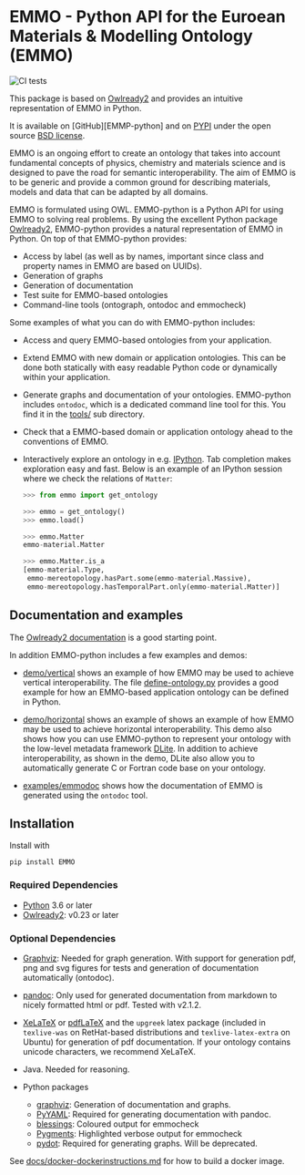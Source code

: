 EMMO - Python API for the Euroean Materials & Modelling Ontology (EMMO)
==============================================================================

![CI tests](https://github.com/emmo-repo/EMMO-python/workflows/CI%20Tests/badge.svg)

This package is based on [Owlready2] and provides an intuitive
representation of EMMO in Python.

It is available on [GitHub][EMMP-python] and on [PYPI][EMMO-pypi] under the
open source [BSD license](LICENSE.txt).

EMMO is an ongoing effort to create an ontology that takes into
account fundamental concepts of physics, chemistry and materials
science and is designed to pave the road for semantic
interoperability.  The aim of EMMO is to be generic and provide a
common ground for describing materials, models and data that can be
adapted by all domains.

EMMO is formulated using OWL.  EMMO-python is a Python API for using
EMMO to solving real problems.  By using the excellent Python package
[Owlready2], EMMO-python provides a natural representation of
EMMO in Python.  On top of that EMMO-python provides:

  - Access by label (as well as by names, important since class and
    property names in EMMO are based on UUIDs).
  - Generation of graphs
  - Generation of documentation
  - Test suite for EMMO-based ontologies
  - Command-line tools (ontograph, ontodoc and emmocheck)

Some examples of what you can do with EMMO-python includes:

  - Access and query EMMO-based ontologies from your application.
  - Extend EMMO with new domain or application ontologies.  This can
    be done both statically with easy readable Python code or
    dynamically within your application.
  - Generate graphs and documentation of your ontologies.  EMMO-python
    includes `ontodoc`, which is a dedicated command line tool for this.
    You find it in the [tools/](tools) sub directory.
  - Check that a EMMO-based domain or application ontology ahead to the
    conventions of EMMO.
  - Interactively explore an ontology in e.g. [IPython].  Tab completion
    makes exploration easy and fast.  Below is an example of an IPython
    session where we check the relations of `Matter`:

    ```python
    >>> from emmo import get_ontology

    >>> emmo = get_ontology()
    >>> emmo.load()

    >>> emmo.Matter
    emmo-material.Matter

    >>> emmo.Matter.is_a
    [emmo-material.Type,
     emmo-mereotopology.hasPart.some(emmo-material.Massive),
     emmo-mereotopology.hasTemporalPart.only(emmo-material.Matter)]
    ```


Documentation and examples
--------------------------
The [Owlready2 documentation][Owlready2-doc] is a good starting point.

In addition EMMO-python includes a few examples and demos:
  - [demo/vertical](demo/vertical/README.md) shows an example of
    how EMMO may be used to achieve vertical interoperability.
    The file [define-ontology.py](demo/vertical/define-ontology.py)
    provides a good example for how an EMMO-based application ontology
    can be defined in Python.

  - [demo/horizontal](demo/horizontal/README.md) shows an example of
    shows an example of how EMMO may be used to achieve horizontal
    interoperability.  This demo also shows how you can use
    EMMO-python to represent your ontology with the low-level metadata
    framework [DLite]. In addition to achieve interoperability, as
    shown in the demo, DLite also allow you to automatically generate
    C or Fortran code base on your ontology.

  - [examples/emmodoc](examples/emmodoc/README.md) shows how the
    documentation of EMMO is generated using the `ontodoc` tool.


Installation
------------
Install with

    pip install EMMO

### Required Dependencies
  * [Python][Python] 3.6 or later
  * [Owlready2][Owlready2]: v0.23 or later


### Optional Dependencies
  * [Graphviz][Graphviz]: Needed for graph generation. With support for generation
    pdf, png and svg figures for tests and generation of documentation
    automatically (ontodoc).

  * [pandoc][pandoc]: Only used for generated documentation from markdown to
    nicely formatted html or pdf.  Tested with v2.1.2.

  * [XeLaTeX][XeLaTeX] or [pdfLaTeX][pdfLaTeX] and the `upgreek` latex
    package (included in `texlive-was` on RetHat-based distributions
    and `texlive-latex-extra` on Ubuntu) for generation of pdf
    documentation.  If your ontology contains unicode characters, we
    recommend XeLaTeX.

  * Java. Needed for reasoning.

  * Python packages
    - [graphviz][graphviz]: Generation of documentation and graphs.
    - [PyYAML][PyYAML]:  Required for generating documentation with pandoc.
    - [blessings][blessings]: Coloured output for emmocheck
    - [Pygments][Pygments]: Highlighted verbose output for emmocheck
    - [pydot][pydot]: Required for generating graphs. Will be deprecated.

See [docs/docker-dockerinstructions.md](#docs/docker-dockerinstructions.md)
for how to build a docker image.

[EMMO-python]: https://github.com/emmo-repo/EMMO-python
[EMMO-pypi]: https://pypi.org/project/EMMO/
[Owlready2]: https://pypi.org/project/Owlready2/
[Owlready2-doc]: https://pythonhosted.org/Owlready2/
[Python]: https://www.python.org/
[IPython]: https://ipython.org/
[DLite]: https://github.com/SINTEF/dlite/
[pydot]: https://pypi.org/project/pydot/
[Graphviz]: https://www.graphviz.org/
[pandoc]: http://pandoc.org/
[XeLaTeX]: https://www.overleaf.com/learn/latex/XeLaTeX/
[pdfLaTeX]: https://www.latex-project.org/
[graphviz]: https://pypi.org/project/
[PyYAML]: https://pypi.org/project/PyYAML/
[blessings]: https://pypi.org/project/blessings/
[Pygments]: https://pypi.org/project/Pygments/
